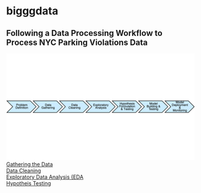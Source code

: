 # bigggdata
## Following a Data Processing Workflow to Process NYC Parking Violations Data
![image.png](workflow_diagram.png)
[Gathering the Data](loading_data.md)<br/>
[Data Cleaning](data_cleaning.md)<br>
[Exploratory Data Analysis (EDA](data_analysis.md)<br>
[Hypotheis Testing](data_analysis.md)
